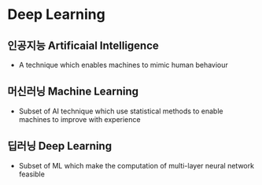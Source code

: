 # Deep Learning
## 인공지능 Artificaial Intelligence

- A technique which enables machines to mimic human behaviour

## 머신러닝 Machine Learning

- Subset of AI technique which use statistical methods to enable machines to improve with experience

## 딥러닝 Deep Learning

- Subset of ML which make the computation of multi-layer neural network feasible

